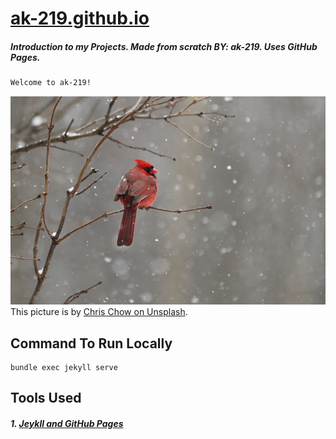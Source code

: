 # [ak-219.github.io](https://ak-219.github.io)
##### Introduction to my Projects. Made from scratch BY: ak-219. Uses GitHub Pages.

```diff
Welcome to ak-219! 
```

![GitHub Profile Picture](/assets/images/chris-chow-unsplash.jpg)
This picture is by [Chris Chow on Unsplash](https://unsplash.com/@chris_chow).

## Command To Run Locally
```
bundle exec jekyll serve
```

## Tools Used
##### 1. [Jeykll and GitHub Pages](https://docs.github.com/en/pages/setting-up-a-github-pages-site-with-jekyll/about-github-pages-and-jekyll)
